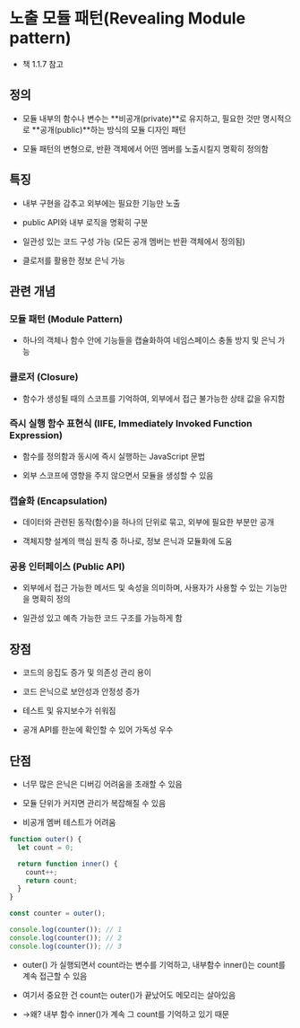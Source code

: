 # 노출 모듈 패턴(Revealing Module pattern)
- 책 1.1.7 참고

## 정의
- 모듈 내부의 함수나 변수는 **비공개(private)**로 유지하고, 필요한 것만 명시적으로 **공개(public)**하는 방식의 모듈 디자인 패턴

- 모듈 패턴의 변형으로, 반환 객체에서 어떤 멤버를 노출시킬지 명확히 정의함
## 특징
- 내부 구현을 감추고 외부에는 필요한 기능만 노출

- public API와 내부 로직을 명확히 구분

- 일관성 있는 코드 구성 가능 (모든 공개 멤버는 반환 객체에서 정의됨)

- 클로저를 활용한 정보 은닉 가능

## 관련 개념

### 모듈 패턴 (Module Pattern)
- 하나의 객체나 함수 안에 기능들을 캡슐화하여 네임스페이스 충돌 방지 및 은닉 가능

### 클로저 (Closure)
- 함수가 생성될 때의 스코프를 기억하여, 외부에서 접근 불가능한 상태 값을 유지함

### 즉시 실행 함수 표현식 (IIFE, Immediately Invoked Function Expression)
- 함수를 정의함과 동시에 즉시 실행하는 JavaScript 문법

- 외부 스코프에 영향을 주지 않으면서 모듈을 생성할 수 있음

### 캡슐화 (Encapsulation)
- 데이터와 관련된 동작(함수)을 하나의 단위로 묶고, 외부에 필요한 부분만 공개

- 객체지향 설계의 핵심 원칙 중 하나로, 정보 은닉과 모듈화에 도움

### 공용 인터페이스 (Public API)
- 외부에서 접근 가능한 메서드 및 속성을 의미하며, 사용자가 사용할 수 있는 기능만을 명확히 정의

- 일관성 있고 예측 가능한 코드 구조를 가능하게 함


## 장점
- 코드의 응집도 증가 및 의존성 관리 용이

- 코드 은닉으로 보안성과 안정성 증가

- 테스트 및 유지보수가 쉬워짐

- 공개 API를 한눈에 확인할 수 있어 가독성 우수

## 단점
- 너무 많은 은닉은 디버깅 어려움을 초래할 수 있음

- 모듈 단위가 커지면 관리가 복잡해질 수 있음

- 비공개 멤버 테스트가 어려움

```javascript
function outer() {
  let count = 0;

  return function inner() {
    count++;
    return count;
  }
}

const counter = outer();

console.log(counter()); // 1
console.log(counter()); // 2
console.log(counter()); // 3
```
- outer() 가 실행되면서 count라는 변수를 기억하고, 내부함수 inner()는 count를 계속 접근할 수 있음

- 여기서 중요한 건 count는 outer()가 끝났어도 메모리는 살아있음

- →왜? 내부 함수 inner()가 계속 그 count를 기억하고 있기 때문